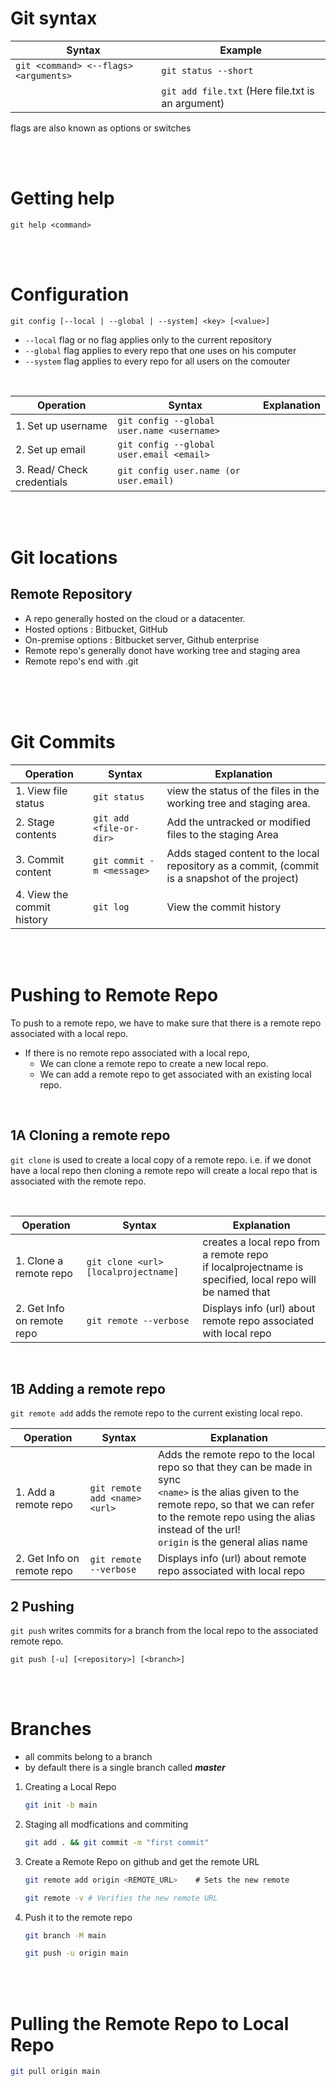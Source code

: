 # Git syntax

| Syntax | Example | 
|---------|----|
| `git <command> <--flags> <arguments>` | `git status --short` |
| | `git add file.txt` (Here file.txt is an argument) |

flags are also known as options or switches

<br/>
<br/>

# Getting help

```
git help <command>
```
<br/>
<br/>

# Configuration

```
git config [--local | --global | --system] <key> [<value>]
```

- `--local` flag or no flag applies only to the current repository
- `--global` flag applies to every repo that one uses on his computer
- `--system` flag applies to every repo for all users on the comouter


<br/>

| Operation | Syntax | Explanation | 
|----------|----------|----|
| 1. Set up username  | `git config --global user.name <username>`  |    |
| 2. Set up email  | `git config --global user.email <email>`  |    |
| 3. Read/ Check credentials | `git config user.name (or user.email)` | 

  
<br/>
<br/>


# Git locations 


## Remote Repository

- A repo generally hosted on the cloud or a datacenter.
- Hosted options : Bitbucket, GitHub
- On-premise options : Bitbucket server, Github enterprise
- Remote repo's generally donot have working tree and staging area
- Remote repo's end with .git 

<br/>



<br/>
<br/>


# Git Commits


| Operation | Syntax | Explanation | 
|----------|----------|----|
| 1. View file status | `git status` | view the status of the files in the working tree and staging area. |
| 2. Stage contents| `git add <file-or-dir>` | Add the untracked or modified files to the staging Area| 
| 3. Commit content   |  `git commit -m <message>`  |  Adds staged content to the local repository as a commit, (commit is a snapshot of the project)  |
| 4. View the commit history | `git log` | View the commit history | 


<br/>
<br/>



# Pushing to Remote Repo

To push to a remote repo, we have to make sure that there is a remote repo associated with a local repo.

- If there is no remote repo associated with a local repo,
    - We can clone a remote repo to create a new local repo.
    - We can add a remote repo to get associated with an existing local repo.

<br/>

## 1A Cloning a remote repo

`git clone` is used to create a local copy of a remote repo. i.e. if we donot have a local repo then cloning a remote repo will create a local repo that is associated with the remote repo.

<br/>

| Operation | Syntax | Explanation | 
|----------|----------|----|
|1. Clone a remote repo | `git clone <url> [localprojectname]` |  creates a local repo from a remote repo <br/> if localprojectname is specified, local repo will be named that | 
|2. Get Info on remote repo | `git remote --verbose`| Displays info (url) about remote repo associated with local repo |

<br/>

## 1B Adding a remote repo

`git remote add` adds the remote repo to the current existing local repo.

| Operation | Syntax | Explanation | 
|----------|----------|----|
|1. Add a remote repo | `git remote add <name> <url>` |  Adds the remote repo to the local repo so that they can be made in sync <br/> `<name>` is the alias given to the remote repo, so that we can refer to the remote repo using the alias instead of the url! <br/> `origin` is the general alias name | 
|2. Get Info on remote repo | `git remote --verbose`| Displays info (url) about remote repo associated with local repo |

## 2 Pushing 

`git push` writes commits for a branch from the local repo to the associated remote repo.

```shell
git push [-u] [<repository>] [<branch>]
```

<br/>
<br/>

# Branches

- all commits belong to a branch
- by default there is a single branch called ***master***


1. Creating a Local Repo

    ```bash
    git init -b main
    ```

 
2. Staging all modfications and commiting

    ```bash
    git add . && git commit -m "first commit"
    ```


3. Create a Remote Repo on github and get the remote URL

    ```bash
    git remote add origin <REMOTE_URL>    # Sets the new remote

    git remote -v # Verifies the new remote URL
    ```


4. Push it to the remote repo

    ```bash
    git branch -M main

    git push -u origin main
    ```

<br/>
<br/>

# Pulling the Remote Repo to Local Repo

```bash
git pull origin main
```

<br/>
<br/>

